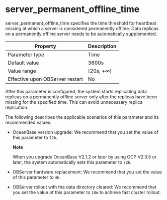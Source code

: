 server_permanent_offline_time 
==================================================

server_permanent_offline_time specifies the time threshold for heartbeat missing at which a server is considered permanently offline. Data replicas on a permanently offline server needs to be automatically supplemented. 


|          **Property**           | **Description** |
|---------------------------------|-----------------|
| Parameter type                  | Time            |
| Default value                   | 3600s           |
| Value range                     | \[20s, +∞)      |
| Effective upon OBServer restart | No              |



After this parameter is configured, the system starts replicating data replicas on a permanently offline server only after the replicas have been missing for the specified time. This can avoid unnecessary replica replication. 

The following describes the applicable scenarios of this parameter and its recommended values:

* OceanBase version upgrade: We recommend that you set the value of this parameter to `72h`.

  **Note**

  

  When you upgrade OceanBase V2.1.2 or later by using OCP V2.3.5 or later, the system automatically sets this parameter to `72h`.
  

* OBServer hardware replacement: We recommend that you set the value of this parameter to `4h`.

  

* OBServer rollout with the data directory cleared: We recommend that you set the value of this parameter to `10m` to achieve fast cluster rollout.

  



